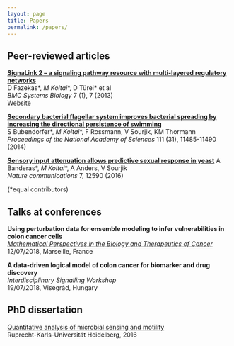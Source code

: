 ```yaml
---
layout: page
title: Papers
permalink: /papers/
---
```


## Peer-reviewed articles

**[SignaLink 2 – a signaling pathway resource with multi-layered regulatory networks](https://www.ncbi.nlm.nih.gov/pubmed/23331499)**  
D Fazekas\*, _M Koltai_\*, D Türei\* et al  
*BMC Systems Biology* 7 (1), 7 (2013)  
[Website](http://signalink.org)

**[Secondary bacterial flagellar system improves bacterial spreading by increasing the directional persistence of swimming](https://www.ncbi.nlm.nih.gov/pubmed/25049414)**  
S Bubendorfer\*, _M Koltai_\*, F Rossmann, V Sourjik, KM Thormann  
*Proceedings of the National Academy of Sciences* 111 (31), 11485-11490	(2014)

**[Sensory input attenuation allows predictive sexual response in yeast](https://www.ncbi.nlm.nih.gov/pubmed/27557894)**
A Banderas\*, _M Koltai_\*, A Anders, V Sourjik  
*Nature communications* 7, 12590 (2016)

(*equal contributors)

## Talks at conferences

**Using perturbation data for ensemble modeling to infer vulnerabilities in colon cancer cells**  
[*Mathematical Perspectives in the Biology and Therapeutics of Cancer*](https://conferences.cirm-math.fr/1752.html)  
12/07/2018, Marseille, France  

**A data-driven logical model of colon cancer for biomarker and drug discovery**  
*Interdisciplinary Signalling Workshop*  
19/07/2018, Visegrád, Hungary

## PhD dissertation

[Quantitative analysis of microbial sensing and motility](https://archiv.ub.uni-heidelberg.de/volltextserver/20847/)  
Ruprecht-Karls-Universität Heidelberg, 2016
